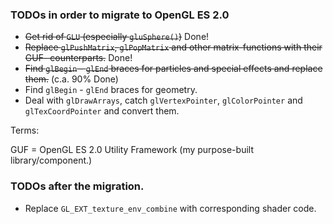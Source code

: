 ### TODOs in order to migrate to OpenGL ES 2.0

* ~~Get rid of `GLU` (especially `gluSphere()`)~~ Done!
* ~~Replace `glPushMatrix`, `glPopMatrix` and other matrix-functions with their GUF- counterparts.~~ Done!
* ~~Find `glBegin` - `glEnd` braces for particles and special effects and replace them.~~ (c.a. 90% Done)
* Find `glBegin` - `glEnd` braces for geometry.
* Deal with `glDrawArrays`, catch `glVertexPointer`, `glColorPointer` and `glTexCoordPointer` and convert them.

Terms:

GUF = OpenGL ES 2.0 Utility Framework (my purpose-built library/component.)

### TODOs after the migration.

* Replace `GL_EXT_texture_env_combine` with corresponding shader code.